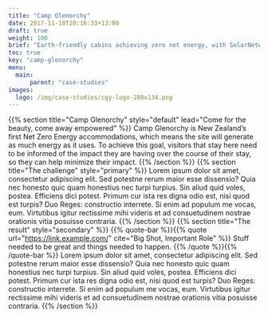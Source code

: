 ```yaml
---
title: "Camp Glenorchy"
date: 2017-11-18T20:16:33+13:00
draft: true
weight: 100
brief: "Earth-friendly cabins achieving zero net energy, with SolarNetwork powering the data-driven process."
toc: true
key: "camp-glenorchy"
menu:
  main:
      parent: "case-studies"
images:
  logo: /img/case-studies/cgy-logo-280x134.png
---
```

{{% section  title="Camp Glenorchy" style="default" lead="Come for the beauty, come away empowered" %}}
Camp Glenorchy is New Zealand’s first Net Zero Energy accommodations, which means the site will generate as much energy as it uses. To achieve this goal, visitors that stay here need to be informed of the impact they are having over the course of their stay, so they can help minimize their impact.
{{% /section %}}
{{% section  title="The challenge" style="primary" %}}
Lorem ipsum dolor sit amet, consectetur adipiscing elit. Sed potestne rerum maior esse dissensio? Quia nec honesto quic quam honestius nec turpi turpius. Sin aliud quid voles, postea. Efficiens dici potest. Primum cur ista res digna odio est, nisi quod est turpis? Duo Reges: constructio interrete. Si enim ad populum me vocas, eum. Virtutibus igitur rectissime mihi videris et ad consuetudinem nostrae orationis vitia posuisse contraria.
{{% /section %}}
{{% section  title="The result" style="secondary" %}}
{{% quote-bar %}}{{% quote url="https://link.example.com/" cite="Big Shot, Important Role" %}}
Stuff needed to be great and things needed to happen.
{{% /quote %}}{{% /quote-bar %}}
Lorem ipsum dolor sit amet, consectetur adipiscing elit. Sed potestne rerum maior esse dissensio? Quia nec honesto quic quam honestius nec turpi turpius. Sin aliud quid voles, postea. Efficiens dici potest. Primum cur ista res digna odio est, nisi quod est turpis? Duo Reges: constructio interrete. Si enim ad populum me vocas, eum. Virtutibus igitur rectissime mihi videris et ad consuetudinem nostrae orationis vitia posuisse contraria.
{{% /section %}}
